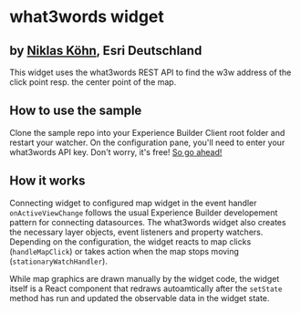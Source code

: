# what3words widget
## by [Niklas Köhn](https://github.com/esride-nik), Esri Deutschland

This widget uses the what3words REST API to find the w3w address of the click point resp. the center point of the map.

## How to use the sample
Clone the sample repo into your Experience Builder Client root folder and restart your watcher. On the configuration pane, you'll need to enter your what3words API key. Don't worry, it's free! [So go ahead!](https://developer.what3words.com/public-api)

## How it works
Connecting widget to configured map widget in the event handler `onActiveViewChange` follows the usual Experience Builder developement pattern for connecting datasources. The what3words widget also creates the necessary layer objects, event listeners and property watchers. Depending on the configuration, the widget reacts to map clicks (`handleMapClick`) or takes action when the map stops moving (`stationaryWatchHandler`). 

While map graphics are drawn manually by the widget code, the widget itself is a React component that redraws autoamtically after the `setState` method has run and updated the observable data in the widget state.